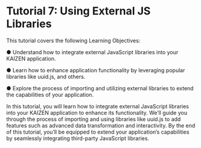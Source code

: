 # Tutorial 7: Using External JS Libraries

This tutorial covers the following Learning Objectives:

● Understand how to integrate external JavaScript libraries into your KAIZEN application.

● Learn how to enhance application functionality by leveraging popular libraries like 	uuid.js, and others.

● Explore the process of importing and utilizing external libraries to extend the capabilities 	of your application.

In this tutorial, you will learn how to integrate external JavaScript libraries into your KAIZEN application to enhance its functionality. We’ll guide you through the process of importing and using libraries like uuid.js to add features such as advanced data transformation and interactivity. By the end of this tutorial, you’ll be equipped to extend your application’s capabilities by seamlessly integrating third-party JavaScript libraries.





